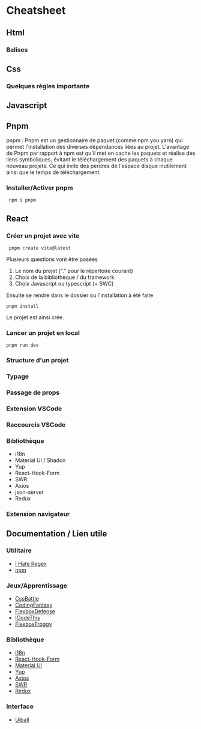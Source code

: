 # Cheatsheet 

## Html

### Balises

## Css

### Quelques règles  importante

## Javascript

## Pnpm

pnpm
: Pnpm est un gestionnaire de paquet (comme npm you yarn) qui permet l'installation des diverses dépendances liées au projet.
L'avantage de Pnpm par rapport à npm est qu'il met en cache les paquets et réalise des liens symboliques, évitant le téléchargement des paquets à chaque nouveau projets. Ce qui évite des perdres de l'espace disque inutilement ainsi que le temps de téléchargement.

### Installer/Activer pnpm

````
 npm i pnpm
````

## React

### Créer un projet avec vite

````
 pnpm create vite@latest
````
Plusieurs questions vont être posées
  1. Le nom du projet ("." pour le répertoire courant)
  2. Choix de la bibliothèque / du framework
  3. Choix Javascript ou typescript (+ SWC)

Ensuite se rendre dans le dossier ou l'installation à été faite
````
pnpm install
````
Le projet est ainsi crée.

### Lancer un projet en local

````
pnpm run dev
````
### Structure d'un projet

### Typage

### Passage de props 

### Extension VSCode 
### Raccourcis VSCode
### Bibliothèque 

  - i18n
  - Material UI / Shadcn
  - Yup
  - React-Hook-Form
  - SWR
  - Axios
  - json-server
  - Redux

### Extension navigateur

## Documentation / Lien utile

### Utilitaire

  - [I Hate Regex](https://ihateregex.io/)
  - [npm](https://www.npmjs.com/)
    
### Jeux/Apprentissage

  - [CssBattle](https://cssbattle.dev/)
  - [CodingFantasy](https://codingfantasy.com/)
  - [FlexboxDefense](http://www.flexboxdefense.com/)
  - [ICodeThis](https://icodethis.com/app)
  - [FlexboxFroggy](https://flexboxfroggy.com/)

### Bibliothèque

  - [i18n](https://www.i18next.com/)
  - [React-Hook-Form](https://www.react-hook-form.com/)
  - [Material UI](https://mui.com/material-ui/getting-started/)
  - [Yup](https://mui.com/material-ui/getting-started/)
  - [Axios](https://axios-http.com/docs/intro)
  - [SWR](https://swr.vercel.app/)
  - [Redux](https://redux.js.org/)

### Interface

  - [Uiball](https://uiball.com/ldrs/)

  
